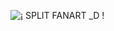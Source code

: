 ![¡ SPLIT FANART _D !](https://github.com/user-attachments/assets/7cdbfdd0-0ea2-4e17-bacc-df82f4ce1363)


